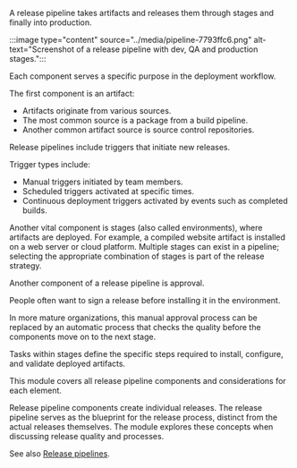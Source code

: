 A release pipeline takes artifacts and releases them through stages and finally into production.

:::image type="content" source="../media/pipeline-7793ffc6.png" alt-text="Screenshot of a release pipeline with dev, QA and production stages.":::

Each component serves a specific purpose in the deployment workflow.

The first component is an artifact:

- Artifacts originate from various sources.
- The most common source is a package from a build pipeline.
- Another common artifact source is source control repositories.

Release pipelines include triggers that initiate new releases.

Trigger types include:

- Manual triggers initiated by team members.
- Scheduled triggers activated at specific times.
- Continuous deployment triggers activated by events such as completed builds.

Another vital component is stages (also called environments), where artifacts are deployed. For example, a compiled website artifact is installed on a web server or cloud platform. Multiple stages can exist in a pipeline; selecting the appropriate combination of stages is part of the release strategy.

Another component of a release pipeline is approval.

People often want to sign a release before installing it in the environment.

In more mature organizations, this manual approval process can be replaced by an automatic process that checks the quality before the components move on to the next stage.

Tasks within stages define the specific steps required to install, configure, and validate deployed artifacts.

This module covers all release pipeline components and considerations for each element.

Release pipeline components create individual releases. The release pipeline serves as the blueprint for the release process, distinct from the actual releases themselves. The module explores these concepts when discussing release quality and processes.

See also [Release pipelines](/azure/devops/pipelines/release).
